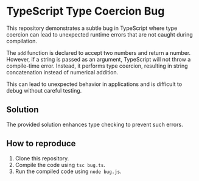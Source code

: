 # TypeScript Type Coercion Bug

This repository demonstrates a subtle bug in TypeScript where type coercion can lead to unexpected runtime errors that are not caught during compilation.

The `add` function is declared to accept two numbers and return a number. However, if a string is passed as an argument, TypeScript will not throw a compile-time error. Instead, it performs type coercion, resulting in string concatenation instead of numerical addition.

This can lead to unexpected behavior in applications and is difficult to debug without careful testing.

## Solution

The provided solution enhances type checking to prevent such errors.

## How to reproduce

1. Clone this repository.
2. Compile the code using `tsc bug.ts`.
3. Run the compiled code using `node bug.js`.